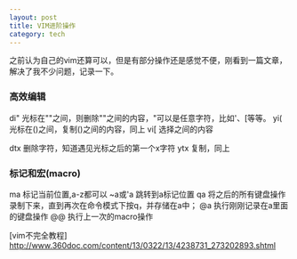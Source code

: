```yaml
---
layout: post
title: VIM进阶操作
category: tech
---
```


之前认为自己的vim还算可以，但是有部分操作还是感觉不便，刚看到一篇文章，解决了我不少问题，记录一下。

### 高效编辑
di" 光标在""之间，则删除""之间的内容，"可以是任意字符，比如'、[等等。
yi( 光标在()之间，复制()之间的内容，同上
vi[ 选择之间的内容

dtx 删除字符，知道遇见光标之后的第一个x字符
ytx 复制，同上

### 标记和宏(macro)
ma 标记当前位置,a-z都可以
~a或'a 跳转到a标记位置
qa 将之后的所有键盘操作录制下来，直到再次在命令模式下按q，并存储在a中；
@a 执行刚刚记录在a里面的键盘操作
@@ 执行上一次的macro操作

[vim不完全教程] http://www.360doc.com/content/13/0322/13/4238731_273202893.shtml
